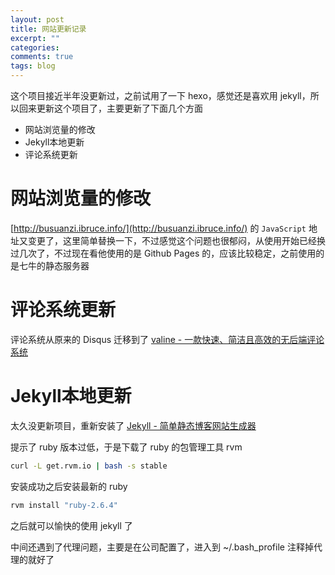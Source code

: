 ```yaml
---
layout: post
title: 网站更新记录
excerpt: ""
categories: 
comments: true
tags: blog
---
```


这个项目接近半年没更新过，之前试用了一下 hexo，感觉还是喜欢用 jekyll，所以回来更新这个项目了，主要更新了下面几个方面

* 网站浏览量的修改
* Jekyll本地更新
* 评论系统更新

# 网站浏览量的修改

[http://busuanzi.ibruce.info/](http://busuanzi.ibruce.info/) 的 `JavaScript` 地址又变更了，这里简单替换一下，不过感觉这个问题也很郁闷，从使用开始已经换过几次了，不过现在看他使用的是 Github Pages 的，应该比较稳定，之前使用的是七牛的静态服务器

# 评论系统更新

评论系统从原来的 Disqus 迁移到了 [valine - 一款快速、简洁且高效的无后端评论系统](https://valine.js.org/)

# Jekyll本地更新

太久没更新项目，重新安装了 [Jekyll - 简单静态博客网站生成器](http://jekyllcn.com/)

提示了 ruby 版本过低，于是下载了 ruby 的包管理工具 rvm

```bash
curl -L get.rvm.io | bash -s stable
```

安装成功之后安装最新的 ruby

```bash
rvm install "ruby-2.6.4"
```

之后就可以愉快的使用 jekyll 了

中间还遇到了代理问题，主要是在公司配置了，进入到 ~/.bash_profile 注释掉代理的就好了